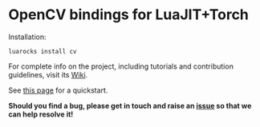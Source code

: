OpenCV bindings for LuaJIT+Torch
=====================

Installation:

```shell
luarocks install cv
```

For complete info on the project, including tutorials and contribution guidelines, visit its [Wiki](https://github.com/VisionLabs/torch-opencv/wiki).

See [this page](https://github.com/VisionLabs/torch-opencv/wiki/Installation) for a quickstart.

**Should you find a bug, please get in touch and raise an [issue](https://github.com/VisionLabs/torch-opencv/issues) so that we can help resolve it!**